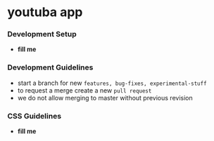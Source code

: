 # youtuba app

### Development Setup

- __fill me__

### Development Guidelines

- start a branch for new `features, bug-fixes, experimental-stuff`
- to request a merge create a new `pull request`
- we do not allow merging to master without previous revision

### CSS Guidelines

- __fill me__
